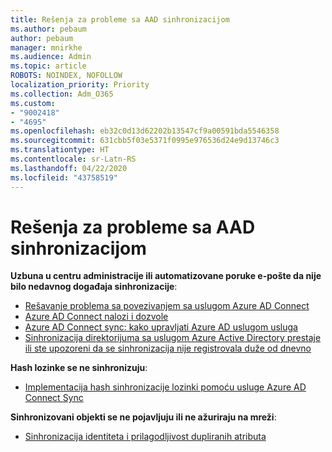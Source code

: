 ```yaml
---
title: Rešenja za probleme sa AAD sinhronizacijom
ms.author: pebaum
author: pebaum
manager: mnirkhe
ms.audience: Admin
ms.topic: article
ROBOTS: NOINDEX, NOFOLLOW
localization_priority: Priority
ms.collection: Adm_O365
ms.custom:
- "9002418"
- "4695"
ms.openlocfilehash: eb32c0d13d62202b13547cf9a00591bda5546358
ms.sourcegitcommit: 631cbb5f03e5371f0995e976536d24e9d13746c3
ms.translationtype: HT
ms.contentlocale: sr-Latn-RS
ms.lasthandoff: 04/22/2020
ms.locfileid: "43758519"
---
```

# <a name="solutions-for-aad-synchronization-problems"></a>Rešenja za probleme sa AAD sinhronizacijom

**Uzbuna u centru administracije ili automatizovane poruke e-pošte da nije bilo nedavnog događaja sinhronizacije**:

- [Rešavanje problema sa povezivanjem sa uslugom Azure AD Connect](https://docs.microsoft.com/azure/active-directory/hybrid/tshoot-connect-connectivity)
- [Azure AD Connect nalozi i dozvole](https://go.microsoft.com/fwlink/p/?LinkId=820598)
- [Azure AD Connect sync: kako upravljati Azure AD uslugom usluga](https://docs.microsoft.com/azure/active-directory/hybrid/how-to-connect-azureadaccount)
- [Sinhronizacija direktorijuma sa uslugom Azure Active Directory prestaje ili ste upozoreni da se sinhronizacija nije registrovala duže od dnevno](https://support.microsoft.com/help/2882421/directory-synchronization-to-azure-active-directory-stops-or-you-re-warned-that-sync-hasn-t-registered-in-more-than-a-day)
 
**Hash lozinke se ne sinhronizuju**:

- [Implementacija hash sinhronizacije lozinki pomoću usluge Azure AD Connect Sync](https://docs.microsoft.com/azure/active-directory/hybrid/how-to-connect-password-hash-synchronization)

**Sinhronizovani objekti se ne pojavljuju ili ne ažuriraju na mreži**:

- [Sinhronizacija identiteta i prilagodljivost dupliranih atributa](https://docs.microsoft.com/azure/active-directory/hybrid/how-to-connect-syncservice-duplicate-attribute-resiliency)
